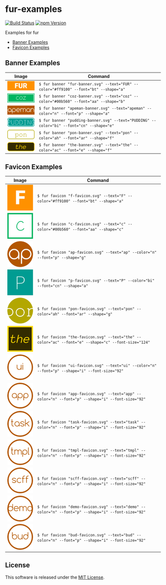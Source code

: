 fur-examples
==========

<!-- Badge Start -->
<a name="badges"></a>

[![Build Status][bd_travis_shield_url]][bd_travis_url]
[![npm Version][bd_npm_shield_url]][bd_npm_url]

[bd_repo_url]: https://github.com/fur-repo/fur-examples
[bd_travis_url]: http://travis-ci.org/fur-repo/fur-examples
[bd_travis_shield_url]: http://img.shields.io/travis/fur-repo/fur-examples.svg?style=flat
[bd_license_url]: https://github.com/fur-repo/fur-examples/blob/master/LICENSE
[bd_codeclimate_url]: http://codeclimate.com/github/fur-repo/fur-examples
[bd_codeclimate_shield_url]: http://img.shields.io/codeclimate/github/fur-repo/fur-examples.svg?style=flat
[bd_codeclimate_coverage_shield_url]: http://img.shields.io/codeclimate/coverage/github/fur-repo/fur-examples.svg?style=flat
[bd_gemnasium_url]: https://gemnasium.com/fur-repo/fur-examples
[bd_gemnasium_shield_url]: https://gemnasium.com/fur-repo/fur-examples.svg
[bd_npm_url]: http://www.npmjs.org/package/fur-examples
[bd_npm_shield_url]: http://img.shields.io/npm/v/fur-examples.svg?style=flat
[bd_bower_badge_url]: https://img.shields.io/bower/v/fur-examples.svg?style=flat

<!-- Badge End -->


<!-- Description Start -->
<a name="description"></a>

Examples for fur

<!-- Description End -->




<!-- Sections Start -->
<a name="sections"></a>

<!-- Section from "doc/readme/01.Index.md.hbs" Start -->

<a name="section-doc-readme-01-index-md"></a>
+ [Banner Examples](#banner-examples)
+ [Favicon Examples](#favicon-examples)
<!-- Section from "doc/readme/01.Index.md.hbs" End -->

<!-- Section from "doc/readme/02.BannerExamples.md.hbs" Start -->

<a name="section-doc-readme-02-banner-examples-md"></a>
<a name="banner-example"></a>

Banner Examples
------------

| Image | Command |
| ------- | ------ |
| <img src="./example/01-fur/banner.png" width="128" /> | `$ fur banner "fur-banner.svg" --text="FUR" --color="#ff9100" --font="bt" --shape="a" ` |
| <img src="./example/02-coz/banner.png" width="128" /> | `$ fur banner "coz-banner.svg" --text="coz" --color="#00b560" --font="aa" --shape="b" ` |
| <img src="./example/03-apeman/banner.png" width="128" /> | `$ fur banner "apeman-banner.svg" --text="apeman" --color="n" --font="p" --shape="a" ` |
| <img src="./example/04-pudding/banner.png" width="128" /> | `$ fur banner "pudding-banner.svg" --text="PUDDING" --color="bi" --font="cn" --shape="e" ` |
| <img src="./example/05-pon/banner.png" width="128" /> | `$ fur banner "pon-banner.svg" --text="pon" --color="ah" --font="ar" --shape="f" ` |
| <img src="./example/06-the/banner.png" width="128" /> | `$ fur banner "the-banner.svg" --text="the" --color="ac" --font="e" --shape="f" ` |

<!-- Section from "doc/readme/02.BannerExamples.md.hbs" End -->

<!-- Section from "doc/readme/03.FaviconExamples.md.hbs" Start -->

<a name="section-doc-readme-03-favicon-examples-md"></a>
<a name="favicon-example"></a>

Favicon Examples
------------

| Image | Command |
| ------- | ------ |
| <img src="./example/01-fur/favicon.png" width="128" /> | `$ fur favicon "f-favicon.svg" --text="F" --color="#ff9100" --font="bt" --shape="a" ` |
| <img src="./example/02-coz/favicon.png" width="128" /> | `$ fur favicon "c-favicon.svg" --text="c" --color="#00b560" --font="aa" --shape="c" ` |
| <img src="./example/03-apeman/favicon.png" width="128" /> | `$ fur favicon "ap-favicon.svg" --text="ap" --color="n" --font="p" --shape="g" ` |
| <img src="./example/04-pudding/favicon.png" width="128" /> | `$ fur favicon "p-favicon.svg" --text="P" --color="bi" --font="cn" --shape="a" ` |
| <img src="./example/05-pon/favicon.png" width="128" /> | `$ fur favicon "pon-favicon.svg" --text="pon" --color="ah" --font="ar" --shape="g" ` |
| <img src="./example/06-the/favicon.png" width="128" /> | `$ fur favicon "the-favicon.svg" --text="the" --color="ac" --font="e" --shape="c" --font-size="124" ` |
| <img src="./example/07-apeman-ui-contrib/favicon.png" width="128" /> | `$ fur favicon "ui-favicon.svg" --text="ui" --color="n" --font="p" --shape="i" --font-size="92" ` |
| <img src="./example/08-apeman-app-contrib/favicon.png" width="128" /> | `$ fur favicon "app-favicon.svg" --text="app" --color="n" --font="p" --shape="i" --font-size="92" ` |
| <img src="./example/09-apeman-task-contrib/favicon.png" width="128" /> | `$ fur favicon "task-favicon.svg" --text="task" --color="n" --font="p" --shape="i" --font-size="92" ` |
| <img src="./example/10-apeman-tmpl-contrib/favicon.png" width="128" /> | `$ fur favicon "tmpl-favicon.svg" --text="tmpl" --color="n" --font="p" --shape="i" --font-size="92" ` |
| <img src="./example/11-apeman-scaffold-contrib/favicon.png" width="128" /> | `$ fur favicon "scff-favicon.svg" --text="scff" --color="n" --font="p" --shape="i" --font-size="92" ` |
| <img src="./example/12-apeman-demo-contrib/favicon.png" width="128" /> | `$ fur favicon "demo-favicon.svg" --text="demo" --color="n" --font="p" --shape="i" --font-size="92" ` |
| <img src="./example/13-apeman-bud-contrib/favicon.png" width="128" /> | `$ fur favicon "bud-favicon.svg" --text="bud" --color="n" --font="p" --shape="i" --font-size="92" ` |


<!-- Section from "doc/readme/03.FaviconExamples.md.hbs" End -->


<!-- Sections Start -->


<!-- LICENSE Start -->
<a name="license"></a>

License
-------
This software is released under the [MIT License](https://github.com/fur-repo/fur-examples/blob/master/LICENSE).

<!-- LICENSE End -->


